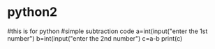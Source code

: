 # python2
#this is for python
#simple subtraction code
a=int(input("enter the 1st number")
b=int(input("enter the 2nd number")
c=a-b
print(c)
